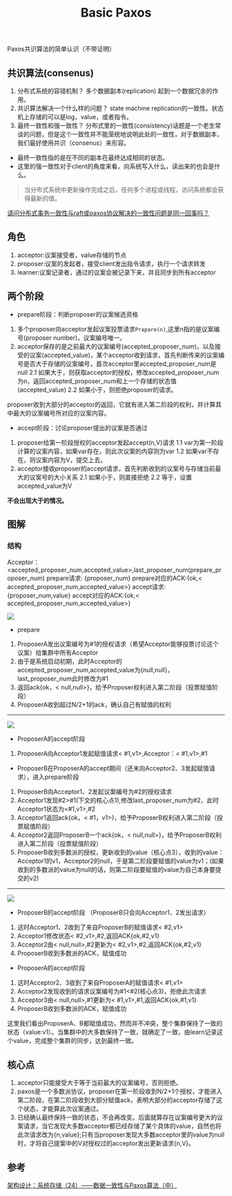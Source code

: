 ﻿---
title: Basic Paxos 
tag: distributed
categories: consenus
---


Paxos共识算法的简单认识（不带证明）
<!-- more -->

## 共识算法(consenus)
1. 分布式系统的容错机制？
多个数据副本(replication) 起到一个数据冗余的作用。
2. 共识算法解决一个什么样的问题？
state machine replication的一致性。状态机上存储的可以是log，value，或者指令。
3. 最终一致性和强一致性？
分布式里的一致性(consistency)话题是一个老生常谈的问题，但是这个一致性并不能笼统地说明此处的一致性，对于数据副本，我们最好使用共识（consenus）来形容。
- 最终一致性指的是在不同的副本在最终达成相同的状态。
- 这里的强一致性对于client的角度来看，向系统写入什么，读出来的也会是什么。
>当分布式系统中更新操作完成之后，任何多个进程或线程，访问系统都会获得最新的值。

[请问分布式事务一致性与raft或paxos协议解决的一致性问题是同一回事吗？](https://www.zhihu.com/question/275845393/answer/383419685)
    
## 角色
1. acceptor:议案接受者，value存储的节点
2. proposer:议案的发起者，接受client发出指令请求，执行一个请求转发
3. learner:议案记录者，通过的议案会被记录下来，并且同步到所有acceptor

## 两个阶段
- prepare阶段：判断proposer的议案候选资格
1. 多个proposer向acceptor发起议案投票请求``Prapare(n)``,这里n指的是议案编号(proposer number)，议案编号唯一。
2. acceptor保存的是之前最大的议案编号(accepted_proposer_num)，以及接受的议案(accepted_value)，某个acceptor收到请求，首先判断传来的议案编号是否大于存储的议案编号，首次acceptor里accepted_proposer_num是null
    2.1 如果大于，则获取acceptor的授权，修改accepted_proposer_num为n，返回accepted_proposer_num和上一个存储的状态值(accepted_value)
    2.2 如果小于，则拒绝proposer的请求。

proposer收到大部分的acceptor的返回，它就有进入第二阶段的权利，并计算其中最大的议案编号所对应的议案内容。

- accept阶段：讨论proposer提出的议案是否通过
1. proposer给第一阶段授权的acceptor发起accept(n,V)请求
    1.1 var为第一阶段计算的议案内容，如果var存在，则此次议案的内容则为var
    1.2 如果var不存在，则议案内容为V，提交上去。
2. acceptor接收proposer的accept请求，首先判断收到的议案号与存储当前最大的议案号的大小关系
    2.1 如果小于，则直接拒绝
    2.2 等于，设置accepted_value为V

**不会出现大于的情况。**

## 图解

### 结构
Acceptor：<accepted_proposer_num,accepted_value>,last_proposer_num(prepare_proposer_num)
prepare请求: {proposer_num}
prepare对应的ACK:{ok,< accepted_proposer_num,accepted_value>}
accept请求:{proposer_num,value}
accept对应的ACK:{ok,< accepted_proposer_num,accepted_value>}

![](http://op7scj9he.bkt.clouddn.com/1.JPG)
- prepare
1. ProposerA发出议案编号为#1的授权请求（希望Acceptor能够投票讨论这个议案）给集群中所有Acceptor
2. 由于是系统启动初期，此时Acceptor的accepted_proposer_num,accepted_value为{null,null}，last_proposer_num此时修改为#1
3. 返回ack{ok，< null,null>}，给予Proposer权利进入第二阶段（投票赋值阶段）
4. ProposerA收到超过N/2+1的ack，确认自己有赋值的权利

--- 

![](http://op7scj9he.bkt.clouddn.com/2.JPG)
- ProposerA的accept阶段
1. ProposerA向Acceptor1发起赋值请求< #1,v1>,Acceptor：< #1,v1>,#1
- ProposerB在ProposerA的accept期间（还未向Acceptor2、3发起赋值请求），进入prepare阶段
1. ProposerB向Acceptor1、2发起议案编号为#2的授权请求
2. Acceptor1发现#2>#1(下文的核心点1),修改last_proposer_num为#2，此时Acceptor1状态为<#1,v1>,#2
3. Acceptor1返回ack{ok，< #1，v1>}，给予ProposerB权利进入第二阶段（投票赋值阶段）
4. Acceptor2返回ProposerB一个ack{ok，< null,null>}，给予ProposerB权利进入第二阶段（投票赋值阶段）
5. ProposerB收到多数派的授权，更新收到的value（核心点3），收到的value：Acceptor1的v1，Acceptor2的null，于是第二阶段要赋值的value为v1；(如果收到的多数派的value为null的话，则第二阶段要赋值的value为自己本身要提交的v2)

---

![](http://op7scj9he.bkt.clouddn.com/3.JPG)

- ProposerB的accept阶段 （ProposerB只会向Acceptor1、2发出请求）
1. 这时Acceptor1、2收到了来自ProposerB的赋值请求< #2,v1>
2. Acceptor1修改状态< #2,v1>,#2,返回ACK{ok,#2,v1}
3. Acceptor2由< null,null>,#2更新为< #2,v1>,#2,返回ACK{ok,#2,v1}
4. ProposerB收到多数派的ACK，赋值成功
- ProposerA的accept阶段
1. 这时Acceptor2、3收到了来自ProposerA的赋值请求< #1,v1>
2. Acceptor2发现收到的请求议案编号为#1<#2(核心点3)，拒绝此次请求
3. Acceptor3由< null,null>,#1更新为< #1,v1>,#1,返回ACK{ok,#1,v1}
4. ProposerB收到多数派的ACK，赋值成功

这里我们看出ProposerA、B都赋值成功，然而并不冲突，整个集群保持了一致的状态（value:v1）。当集群中的大多数保持了一致，就确定了一致，由learn记录这个value，完成整个集群的同步，达到最终一致。
## 核心点
1. acceptor只能接受大于等于当前最大的议案编号，否则拒绝。
2. paxos是一个多数派协议，proposer在第一阶段收到N/2+1个授权，才能进入第二阶段，在第二阶段收到大部分赋值ack，表明大部分的acceptor存储了这个状态，才能算此次议案通过。
3. 已经确认最终保持一致的状态，不会再改变。后面就算存在议案编号更大的议案请求，当它发现大多数acceptor都已经存储了某个具体的value，自然也将此次请求改为{n,value};只有当proposer发现大多数acceptor里的value为null时，才将自己提案中的V对授权过的acceptor发出更新请求{n,V}。

## 参考
[架构设计：系统存储（24）——数据一致性与Paxos算法（中）](https://blog.csdn.net/yinwenjie/article/details/61933266)